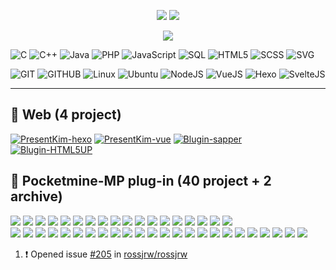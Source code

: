 <p align="center">
  <img src="https://github-readme-stats.vercel.app/api?username=PresentKim&show_icons=true&include_all_commits=true&line_height=33&count_private=true&theme=nord" />
  <img src="https://github-readme-stats.vercel.app/api/top-langs?username=PresentKim&langs_count=4&count_private=true&theme=nord" />
</p>
<p align="center">
  <img align="center" src="https://github-profile-trophy.vercel.app/?username=PresentKim&margin-w=28&margin-h=15&theme=nord" />
</p>

![C](https://img.shields.io/badge/-C-efefef?&logo=C)
![C++](https://img.shields.io/badge/-C++-efefef?&logo=c%2b%2b&logoColor=059)
![Java](https://img.shields.io/badge/-Java-efefef?&logo=Java&logoColor=F70)
![PHP](https://img.shields.io/badge/-PHP-efefef?&logo=PHP&logoColor=858)
![JavaScript](https://img.shields.io/badge/-JavaScript-efefef?&logo=JavaScript)
![SQL](https://img.shields.io/badge/-SQL-efefef?&logo=MySQL)
![HTML5](https://img.shields.io/badge/-HTML5-efefef?&logo=html5)
![SCSS](https://img.shields.io/badge/-SCSS-efefef?&logo=sass)
![SVG](https://img.shields.io/badge/-SVG-efefef?&logo=svg)

![GIT](https://img.shields.io/badge/-Git-efefef?&logo=git)
![GITHUB](https://img.shields.io/badge/-Github-efefef?&logo=github&logoColor=000)
![Linux](https://img.shields.io/badge/-Linux-efefef?&logo=linux&logoColor=004)
![Ubuntu](https://img.shields.io/badge/-Ubuntu-efefef?&logo=ubuntu)
![NodeJS](https://img.shields.io/badge/-NodeJS-efefef?&logo=node.js)
![VueJS](https://img.shields.io/badge/-VueJS-efefef?&logo=vue.js)
![Hexo](https://img.shields.io/badge/-Hexo-efefef?&logo=hexo)
![SvelteJS](https://img.shields.io/badge/-Svelte-efefef?&logo=svelte)

  
----------------
 
## :book: Web (4 project)
[![PresentKim-hexo](https://img.shields.io/static/v1?label=PresentKim&message=hexo-site&color=success&logo=hexo)](https://github.com/PresentKim/site-hexo)
[![PresentKim-vue](https://img.shields.io/static/v1?label=PresentKim&message=vue-site&color=success&logo=Vue.js)](https://github.com/PresentKim/site-vue)
[![Blugin-sapper](https://img.shields.io/static/v1?label=Blugin&message=sapper-site&color=success&logo=svelte)](https://github.com/Blugin/sapper-site)
[![Blugin-HTML5UP](https://img.shields.io/static/v1?label=Blugin&message=html5up-site&color=success&logo=html5)](https://github.com/Blugin/blugin.github.io)

  
## :wrench: Pocketmine-MP plug-in (40 project + 2 archive)

[![](https://img.shields.io/github/downloads/organization/Humanoid-PMMP/total?color=success&labelColor=blue&label=Humanoid)](https://github.com/organization/Humanoid-PMMP)
[![](https://img.shields.io/github/downloads/organization/TreadFarmland-PMMP/total?color=success&labelColor=blue&label=TreadFarmland)](https://github.com/organization/TreadFarmland-PMMP)
[![](https://img.shields.io/github/downloads/organization/StartKit-PMMP/total?color=success&labelColor=blue&label=StartKit)](https://github.com/organization/StartKit-PMMP)
[![](https://img.shields.io/github/downloads/organization/WriteCheck-PMMP/total?color=success&labelColor=blue&label=WriteCheck)](https://github.com/organization/WriteCheck-PMMP)
[![](https://img.shields.io/github/downloads/organization/GeometryAPI-PMMP/total?color=success&labelColor=blue&label=GeometryAPI)](https://github.com/organization/GeometryAPI-PMMP)
[![](https://img.shields.io/github/downloads/organization/RewardBox-PMMP/total?color=success&labelColor=blue&label=RewardBox)](https://github.com/organization/RewardBox-PMMP)
[![](https://img.shields.io/github/downloads/organization/RealisticCompass-PMMP/total?color=success&labelColor=blue&label=RealisticCompass)](https://github.com/organization/RealisticCompass-PMMP)
[![](https://img.shields.io/github/downloads/organization/ShowCoordinates-PMMP/total?color=success&labelColor=blue&label=ShowCoordinates)](https://github.com/organization/ShowCoordinates-PMMP)
[![](https://img.shields.io/github/downloads/organization/ParticleChase-PMMP/total?color=success&labelColor=blue&label=ParticleChase)](https://github.com/organization/ParticleChase-PMMP)
[![](https://img.shields.io/github/downloads/organization/Humanoid-PMMP/total?color=success&labelColor=blue&label=Humanoid)](https://github.com/organization/Humanoid-PMMP)
[![](https://img.shields.io/github/downloads/organization/DustBin-PMMP/total?color=success&labelColor=blue&label=DustBin)](https://github.com/organization/DustBin-PMMP)
[![](https://img.shields.io/github/downloads/organization/InstantEnchant-PMMP/total?color=success&labelColor=blue&label=InstantEnchant)](https://github.com/organization/InstantEnchant-PMMP)
[![](https://img.shields.io/github/downloads/organization/HideArmor-PMMP/total?color=success&labelColor=blue&label=HideArmor)](https://github.com/organization/HideArmor-PMMP)
[![](https://img.shields.io/github/downloads/organization/MakePluginPlus-PMMP/total?color=success&labelColor=blue&label=MakePluginPlus)](https://github.com/organization/MakePluginPlus-PMMP)
[![](https://img.shields.io/github/downloads/organization/VirtualChest-PMMP/total?color=success&labelColor=blue&label=VirtualChest)](https://github.com/organization/VirtualChest-PMMP)
[![](https://img.shields.io/github/downloads/organization/TargetSelector-PMMP/total?color=success&labelColor=blue&label=TargetSelector)](https://github.com/organization/TargetSelector-PMMP)
[![](https://img.shields.io/github/downloads/organization/ShowInfo-PMMP/total?color=success&labelColor=blue&label=ShowInfo)](https://github.com/organization/ShowInfo-PMMP)
[![](https://img.shields.io/github/downloads/organization/Lullaby-PMMP/total?color=success&labelColor=blue&label=Lullaby)](https://github.com/organization/Lullaby-PMMP)  
[![](https://img.shields.io/github/downloads/organization/Lifespan-PMMP/total?color=success&labelColor=blue&label=Lifespan)](https://github.com/organization/Lifespan-PMMP)
[![](https://img.shields.io/github/downloads/organization/IgnoreCase-PMMP/total?color=success&labelColor=blue&label=IgnoreCase)](https://github.com/organization/IgnoreCase-PMMP)
[![](https://img.shields.io/github/downloads/organization/HotBox-PMMP/total?color=success&labelColor=blue&label=HotBox)](https://github.com/organization/HotBox-PMMP)
[![](https://img.shields.io/github/downloads/organization/ChunkLoader-PMMP/total?color=success&labelColor=blue&label=ChunkLoader)](https://github.com/organization/ChunkLoader-PMMP)
[![](https://img.shields.io/github/downloads/organization/MathParserLib-PMMP/total?color=success&labelColor=blue&label=MathParserLib)](https://github.com/organization/MathParserLib-PMMP)
[![](https://img.shields.io/static/v1?color=success&labelColor=blue&label=RainbowLeather&message=0)](https://github.com/organization/RainbowLeather-PMMP)
[![](https://img.shields.io/static/v1?color=success&labelColor=blue&label=OneShop&message=0)](https://github.com/organization/OneShop-PMMP)
[![](https://img.shields.io/static/v1?color=success&labelColor=blue&label=RandomServerName&message=0)](https://github.com/organization/RandomServerName-PMMP)
[![](https://img.shields.io/static/v1?color=success&labelColor=blue&label=AutoGrow&message=0)](https://github.com/organization/AutoGrow-PMMP)
[![](https://img.shields.io/static/v1?color=success&labelColor=blue&label=AddNoteBlock&message=0)](https://github.com/organization/AddNoteBlock-PMMP)
[![](https://img.shields.io/static/v1?color=success&labelColor=blue&label=CropPlus&message=0)](https://github.com/organization/CropPlus-PMMP)
[![](https://img.shields.io/static/v1?color=success&labelColor=blue&label=PlayerAPI&message=0)](https://github.com/organization/PlayerAPI-PMMP)
[![](https://img.shields.io/static/v1?color=success&labelColor=blue&label=ShowInfo&message=0)](https://github.com/organization/ShowInfo)
[![](https://img.shields.io/static/v1?label=InventoryMonitor&message=private&labelColor=blue)](https://github.com/Blugin/InventoryMonitor-PMMP)
[![](https://img.shields.io/static/v1?label=SkinManagerLib&message=private&labelColor=blue)](https://github.com/Blugin/SkinManagerLib)
[![](https://img.shields.io/static/v1?label=ModelingedHumanoidLib&message=private&labelColor=blue)](https://github.com/Blugin/ModelingedHumanoidLib)
[![](https://img.shields.io/static/v1?label=OreMonster&message=private&labelColor=blue)](https://github.com/Sagwa-plugins/OreMonster)
[![](https://img.shields.io/static/v1?label=WardenMonster&message=private&labelColor=blue)](https://github.com/Sagwa-plugins/WardenMonster)
[![](https://img.shields.io/static/v1?label=CoinEntity&message=private&labelColor=blue)](https://github.com/Sagwa-plugins/CoinEntity)
[![](https://img.shields.io/static/v1?label=ShopItem&message=private&labelColor=blue)](https://github.com/Sagwa-plugins/ShopItem)
[![](https://img.shields.io/static/v1?label=GuideBook&message=private&labelColor=blue)](https://github.com/Sagwa-plugins/GuideBook)
[![](https://img.shields.io/static/v1?label=InstantFurnace&message=private&labelColor=blue)](https://github.com/Sagwa-plugins/InstantFurnace)
[![](https://img.shields.io/static/v1?label=old-plugins&message=Archived&labelColor=blue&color=green)](https://github.com/PresentKim/ArchivedOldPlugins-PMMP)
[![](https://img.shields.io/static/v1?label=singleton-plugins&message=Archived&labelColor=blue&color=green)](https://github.com/organization/singleton-PMMP)

<!--START_SECTION:activity-->
1. ❗️ Opened issue [#205](https://github.com/rossjrw/rossjrw/issues/205) in [rossjrw/rossjrw](https://github.com/rossjrw/rossjrw)
<!--END_SECTION:activity-->
